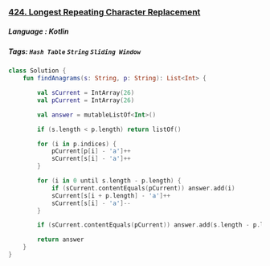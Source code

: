 ### [424. Longest Repeating Character Replacement](https://leetcode.com/problems/longest-repeating-character-replacement/description/?envType=study-plan&id=level-1)

##### Language : Kotlin

##### Tags: `Hash Table` `String` `Sliding Window`

```kotlin
class Solution {
    fun findAnagrams(s: String, p: String): List<Int> {

        val sCurrent = IntArray(26)
        val pCurrent = IntArray(26)

        val answer = mutableListOf<Int>()

        if (s.length < p.length) return listOf()

        for (i in p.indices) {
            pCurrent[p[i] - 'a']++
            sCurrent[s[i] - 'a']++
        }

        for (i in 0 until s.length - p.length) {
            if (sCurrent.contentEquals(pCurrent)) answer.add(i)
            sCurrent[s[i + p.length] - 'a']++
            sCurrent[s[i] - 'a']--
        }

        if (sCurrent.contentEquals(pCurrent)) answer.add(s.length - p.length)

        return answer
    }
}
```

